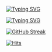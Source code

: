 [![Typing SVG](https://readme-typing-svg.demolab.com/?lines=Web+Dev+and+Design)](https://git.io/typing-svg)

[![Typing SVG](https://readme-typing-svg.demolab.com/?lines=Book+Notes+and+Fitness)](https://git.io/typing-svg)


[![GitHub Streak](https://streak-stats.demolab.com?user=nikksanirudh&theme=dark)](https://git.io/streak-stats)

[![Hits](https://hits.sh/github.com/nikksanirudh.svg)](https://hits.sh/github.com/nikksanirudh/)
